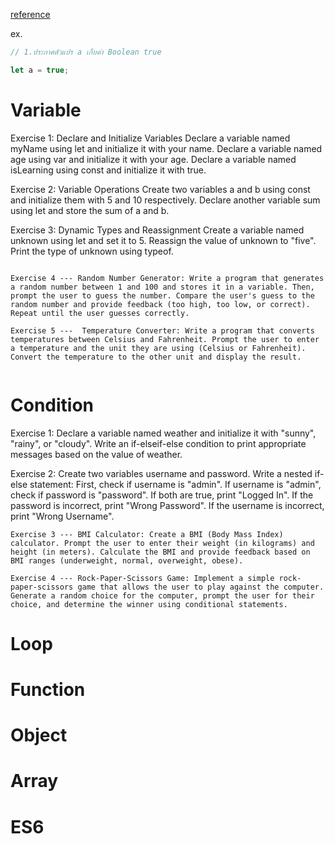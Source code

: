 [reference](https://www.youtube.com/watch?v=m55PTVUrlnA)

ex.

```js
// 1.ประกาศตัวแปร a เก็บค่า Boolean true

let a = true;
```

# Variable

Exercise 1: Declare and Initialize Variables
Declare a variable named myName using let and initialize it with your name.
Declare a variable named age using var and initialize it with your age.
Declare a variable named isLearning using const and initialize it with true.

Exercise 2: Variable Operations
Create two variables a and b using const and initialize them with 5 and 10 respectively.
Declare another variable sum using let and store the sum of a and b.

Exercise 3: Dynamic Types and Reassignment
Create a variable named unknown using let and set it to 5.
Reassign the value of unknown to "five".
Print the type of unknown using typeof.

```

Exercise 4 --- Random Number Generator: Write a program that generates a random number between 1 and 100 and stores it in a variable. Then, prompt the user to guess the number. Compare the user's guess to the random number and provide feedback (too high, too low, or correct). Repeat until the user guesses correctly.

Exercise 5 ---  Temperature Converter: Write a program that converts temperatures between Celsius and Fahrenheit. Prompt the user to enter a temperature and the unit they are using (Celsius or Fahrenheit). Convert the temperature to the other unit and display the result.


```

# Condition

Exercise 1: Declare a variable named weather and initialize it with "sunny", "rainy", or "cloudy".
Write an if-elseif-else condition to print appropriate messages based on the value of weather.

Exercise 2: Create two variables username and password.
Write a nested if-else statement:
First, check if username is "admin".
If username is "admin", check if password is "password".
If both are true, print "Logged In".
If the password is incorrect, print "Wrong Password".
If the username is incorrect, print "Wrong Username".

```
Exercise 3 --- BMI Calculator: Create a BMI (Body Mass Index) calculator. Prompt the user to enter their weight (in kilograms) and height (in meters). Calculate the BMI and provide feedback based on BMI ranges (underweight, normal, overweight, obese).

Exercise 4 --- Rock-Paper-Scissors Game: Implement a simple rock-paper-scissors game that allows the user to play against the computer. Generate a random choice for the computer, prompt the user for their choice, and determine the winner using conditional statements.
```

# Loop

# Function

# Object

# Array

# ES6
